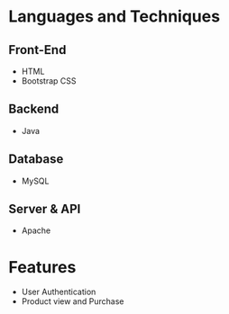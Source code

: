 # Languages and Techniques
## Front-End
  - HTML
  - Bootstrap CSS
 
## Backend
  - Java
  
## Database
  - MySQL

## Server & API
  - Apache

# Features
  - User Authentication
  - Product view and Purchase 
  
